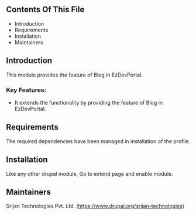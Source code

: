 ## Contents Of This File

  * Introduction
  * Requirements
  * Installation
  * Maintainers

## Introduction

This module provides the feature of Blog in EzDevPortal.

### Key Features:

  * It extends the functionality by providing the feature of Blog in
  EzDevPortal.

## Requirements

The required dependencies have been managed in installation of the profile.

## Installation

Like any other drupal module, Go to extend page and enable module.

## Maintainers

Srijan Technologies Pvt. Ltd. (https://www.drupal.org/srijan-technologies)
